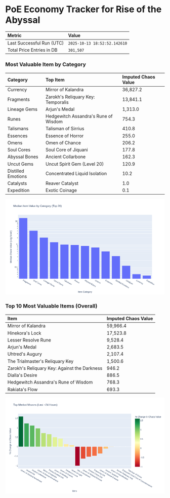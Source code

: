# PoE Economy Tracker for Rise of the Abyssal

<!-- START_MAINTENANCE -->
| Metric | Value |
|:---|:---|
| Last Successful Run (UTC) | `2025-10-13 18:52:52.142610` |
| Total Price Entries in DB | `301,507` |

<!-- END_MAINTENANCE -->

<!-- START_DATAFRAME_DEBUG -->
<!-- END_DATAFRAME_DEBUG -->

<!-- START_CATEGORY_ANALYSIS -->
### Most Valuable Item by Category
| Category | Top Item | Imputed Chaos Value |
| :--- | :--- | :--- |
| Currency | Mirror of Kalandra | 36,827.2 |
| Fragments | Zarokh's Reliquary Key: Temporalis | 13,841.1 |
| Lineage Gems | Arjun's Medal | 1,313.0 |
| Runes | Hedgewitch Assandra's Rune of Wisdom | 754.3 |
| Talismans | Talisman of Sirrius | 410.8 |
| Essences | Essence of Horror | 255.0 |
| Omens | Omen of Chance | 206.2 |
| Soul Cores | Soul Core of Jiquani | 177.8 |
| Abyssal Bones | Ancient Collarbone | 162.3 |
| Uncut Gems | Uncut Spirit Gem (Level 20) | 120.9 |
| Distilled Emotions | Concentrated Liquid Isolation | 10.2 |
| Catalysts | Reaver Catalyst | 1.0 |
| Expedition | Exotic Coinage | 0.1 |


![Category Analysis Chart](charts/category_analysis.png)
<!-- END_ANALYSIS -->

<!-- START_ANALYSIS -->
### Top 10 Most Valuable Items (Overall)
| Item | Imputed Chaos Value |
| :--- | :--- |
| Mirror of Kalandra | 59,966.4 |
| Hinekora's Lock | 17,523.8 |
| Lesser Resolve Rune | 9,528.4 |
| Arjun's Medal | 2,683.5 |
| Uhtred's Augury | 2,107.4 |
| The Trialmaster's Reliquary Key | 1,500.6 |
| Zarokh's Reliquary Key: Against the Darkness | 946.2 |
| Dialla's Desire | 886.5 |
| Hedgewitch Assandra's Rune of Wisdom | 768.3 |
| Rakiata's Flow | 693.3 |


![Market Movers Chart](charts/market_movers.png)
<!-- END_ANALYSIS -->
